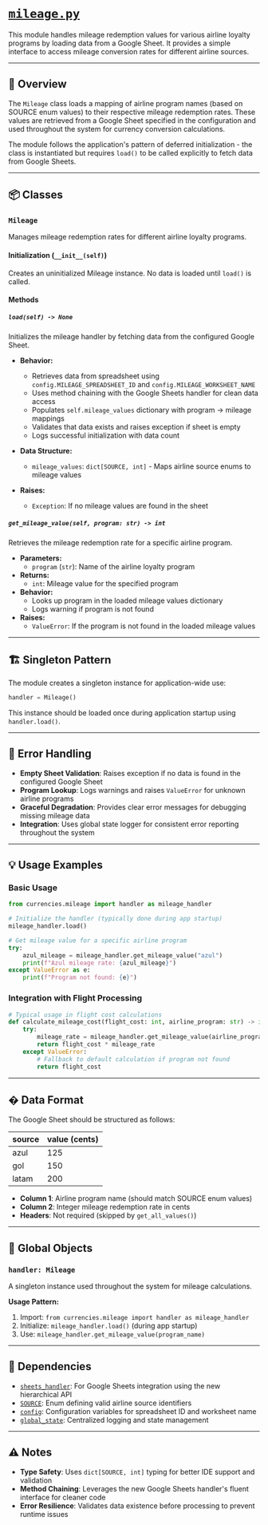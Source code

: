 # [`mileage.py`](../../src/currencies/mileage.py)

This module handles mileage redemption values for various airline loyalty programs by loading data from a Google Sheet. It provides a simple interface to access mileage conversion rates for different airline sources.

---

## 📄 Overview

The `Mileage` class loads a mapping of airline program names (based on SOURCE enum values) to their respective mileage redemption rates. These values are retrieved from a Google Sheet specified in the configuration and used throughout the system for currency conversion calculations.

The module follows the application's pattern of deferred initialization - the class is instantiated but requires `load()` to be called explicitly to fetch data from Google Sheets.

---

## 📦 Classes

### `Mileage`

Manages mileage redemption rates for different airline loyalty programs.

#### Initialization (`__init__(self)`)

Creates an uninitialized Mileage instance. No data is loaded until `load()` is called.

#### Methods

##### `load(self) -> None`

Initializes the mileage handler by fetching data from the configured Google Sheet.

- **Behavior:**
  - Retrieves data from spreadsheet using `config.MILEAGE_SPREADSHEET_ID` and `config.MILEAGE_WORKSHEET_NAME`
  - Uses method chaining with the Google Sheets handler for clean data access
  - Populates `self.mileage_values` dictionary with program → mileage mappings
  - Validates that data exists and raises exception if sheet is empty
  - Logs successful initialization with data count

- **Data Structure:**
  - `mileage_values`: `dict[SOURCE, int]` - Maps airline source enums to mileage values
  
- **Raises:**
  - `Exception`: If no mileage values are found in the sheet

##### `get_mileage_value(self, program: str) -> int`

Retrieves the mileage redemption rate for a specific airline program.

- **Parameters:**
  - `program` (`str`): Name of the airline loyalty program
- **Returns:** 
  - `int`: Mileage value for the specified program
- **Behavior:**
  - Looks up program in the loaded mileage values dictionary
  - Logs warning if program is not found
- **Raises:**
  - `ValueError`: If the program is not found in the loaded mileage values

---

## 🏗️ Singleton Pattern

The module creates a singleton instance for application-wide use:

```python
handler = Mileage()
```

This instance should be loaded once during application startup using `handler.load()`.

---

## 🧠 Error Handling

- **Empty Sheet Validation**: Raises exception if no data is found in the configured Google Sheet
- **Program Lookup**: Logs warnings and raises `ValueError` for unknown airline programs  
- **Graceful Degradation**: Provides clear error messages for debugging missing mileage data
- **Integration**: Uses global state logger for consistent error reporting throughout the system

---

## 💡 Usage Examples

### Basic Usage

```python
from currencies.mileage import handler as mileage_handler

# Initialize the handler (typically done during app startup)
mileage_handler.load()

# Get mileage value for a specific airline program
try:
    azul_mileage = mileage_handler.get_mileage_value("azul")
    print(f"Azul mileage rate: {azul_mileage}")
except ValueError as e:
    print(f"Program not found: {e}")
```

### Integration with Flight Processing

```python
# Typical usage in flight cost calculations
def calculate_mileage_cost(flight_cost: int, airline_program: str) -> int:
    try:
        mileage_rate = mileage_handler.get_mileage_value(airline_program)
        return flight_cost * mileage_rate
    except ValueError:
        # Fallback to default calculation if program not found
        return flight_cost
```

---

## � Data Format

The Google Sheet should be structured as follows:

| source      | value (cents) |
|-------------|---------------|
| azul        | 125           |
| gol         | 150           |
| latam       | 200           |

- **Column 1**: Airline program name (should match SOURCE enum values)
- **Column 2**: Integer mileage redemption rate in cents
- **Headers**: Not required (skipped by `get_all_values()`)

---

## 🔗 Global Objects

### `handler: Mileage`

A singleton instance used throughout the system for mileage calculations.

**Usage Pattern:**
1. Import: `from currencies.mileage import handler as mileage_handler`
2. Initialize: `mileage_handler.load()` (during app startup)
3. Use: `mileage_handler.get_mileage_value(program_name)`

---

## 🔗 Dependencies

- [`sheets_handler`](../services/google_sheets.md): For Google Sheets integration using the new hierarchical API
- [`SOURCE`](../data_types/enums.md): Enum defining valid airline source identifiers  
- [`config`](../config.md): Configuration variables for spreadsheet ID and worksheet name
- [`global_state`](../global_state.md): Centralized logging and state management

---

## ⚠️ Notes

- **Type Safety**: Uses `dict[SOURCE, int]` typing for better IDE support and validation
- **Method Chaining**: Leverages the new Google Sheets handler's fluent interface for cleaner code
- **Error Resilience**: Validates data existence before processing to prevent runtime issues
